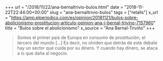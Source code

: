 +++
url = "/2018/11/22/ana-bernaltrivio-bulos.html"
date = "2018-11-22T22:44:00+00:00"
slug = "ana-bernaltrivio-bulos"
tags = ["retalls"]
x_url = "https://amp.elperiodico.com/es/opinion/20181121/bulos-sobre-abolicionismo-prostitucion-articulo-opinion-ana-i-bernal-trivino-7157960"
title = "Bulos sobre el abolicionismo"
x_source = "Ana Bernal-Triviño"
+++

> Somos el primer país de Europa en consumo de prostitución, el tercero del mundo […] Es decir, no olviden que detrás de este debate hay un sector que cuida por su dinero. Y cuando hay dinero, se ataca a lo que daña al negocio.
